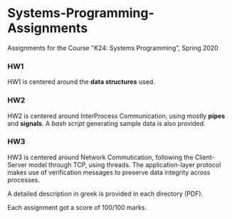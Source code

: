 # Systems-Programming-Assignments
Assignments for the Course "K24: Systems Programming", Spring 2020

### HW1
HW1 is centered around the **data structures** used.

### HW2
HW2 is centered around InterProcess Communication, using mostly **pipes** and **signals**. A *bash script* generating sample data is also provided.

### HW3 
HW3 is centered around Network Commutication, following the Client-Server model through TCP, using threads.
The application-layer protocol makes use of verification messages to preserve data integrity across processes.

A detailed description in greek is provided in each directory (PDF).

Each assignment got a score of 100/100 marks.

